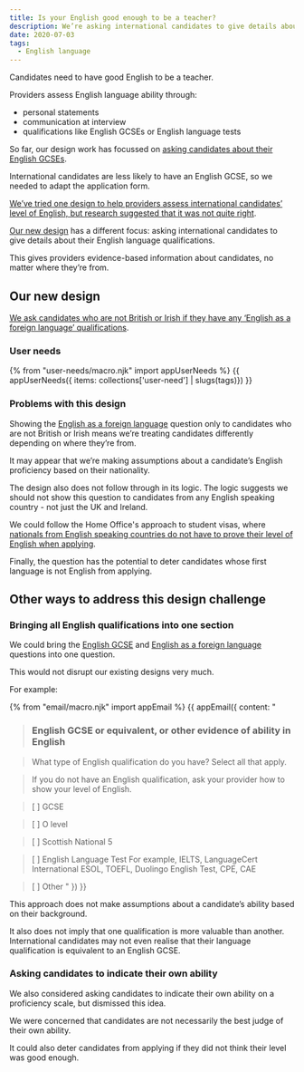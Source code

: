 ```yaml
---
title: Is your English good enough to be a teacher?
description: We’re asking international candidates to give details about their English language qualifications.
date: 2020-07-03
tags:
  - English language
---
```


Candidates need to have good English to be a teacher.

Providers assess English language ability through:

* personal statements
* communication at interview
* qualifications like English GCSEs or English language tests

So far, our design work has focussed on [asking candidates about their English GCSEs](/apply-for-teacher-training/structured-data-for-pre-degree-qualifications/#what-english-gcse-did-you-do).

International candidates are less likely to have an English GCSE, so we needed to adapt the application form.

[We’ve tried one design to help providers assess international candidates’ level of English, but research suggested that it was not quite right](/apply-for-teacher-training/international-candidates/#english-language-proficiency).

[Our new design](#our-new-design) has a different focus: asking international candidates to give details about their English language qualifications.

This gives providers evidence-based information about candidates, no matter where they’re from.

## Our new design

[We ask candidates who are not British or Irish if they have any ‘English as a foreign language’ qualifications](/apply-for-teacher-training/international-candidates/#english-as-a-foreign-language).

### User needs

{% from "user-needs/macro.njk" import appUserNeeds %}
{{ appUserNeeds({ items: collections['user-need'] | slugs(tags)}) }}

### Problems with this design

Showing the [English as a foreign language](/apply-for-teacher-training/international-candidates/#english-as-a-foreign-language) question only to candidates who are not British or Irish means we’re treating candidates differently depending on where they’re from.

It may appear that we’re making assumptions about a candidate’s English proficiency based on their nationality.

The design also does not follow through in its logic. The logic suggests we should not show this question to candidates from any English speaking country - not just the UK and Ireland.

We could follow the Home Office's approach to student visas, where [nationals from English speaking countries do not have to prove their level of English when applying](https://www.gov.uk/tier-4-general-visa/knowledge-of-english).

Finally, the question has the potential to deter candidates whose first language is not English from applying.

## Other ways to address this design challenge

### Bringing all English qualifications into one section

We could bring the [English GCSE](/apply-for-teacher-training/structured-data-for-pre-degree-qualifications/#what-english-gcse-did-you-do) and [English as a foreign language](/apply-for-teacher-training/international-candidates/#english-as-a-foreign-language) questions into one question.

This would not disrupt our existing designs very much.

For example:

{% from "email/macro.njk" import appEmail %}
{{ appEmail({
  content: "

> ### English GCSE or equivalent, or other evidence of ability in English

> What type of English qualification do you have? Select all that apply.

> If you do not have an English qualification, ask your provider how to show your level of English.

> [  ] GCSE

> [  ] O level

> [  ] Scottish National 5

> [  ] English Language Test
>For example, IELTS, LanguageCert International ESOL, TOEFL, Duolingo English Test, CPE,  CAE

> [  ] Other
"
}) }}

This approach does not make assumptions about a candidate’s ability based on their background.

It also does not imply that one qualification is more valuable than another. International candidates may not even realise that their language qualification is equivalent to an English GCSE.

### Asking candidates to indicate their own ability

We also considered asking candidates to indicate their own ability on a proficiency scale, but dismissed this idea.

We were concerned that candidates are not necessarily the best judge of their own ability.

It could also deter candidates from applying if they did not think their level was good enough.
